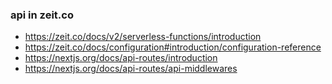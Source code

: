 ### api in zeit.co

* https://zeit.co/docs/v2/serverless-functions/introduction
* https://zeit.co/docs/configuration#introduction/configuration-reference
* https://nextjs.org/docs/api-routes/introduction
* https://nextjs.org/docs/api-routes/api-middlewares